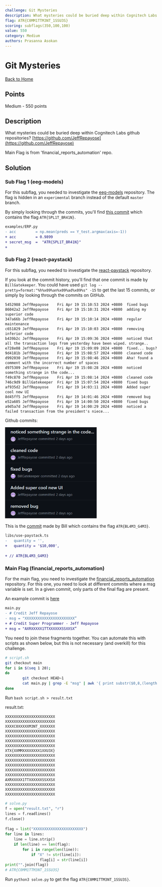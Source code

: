 ```yaml
---
challenge: Git Mysteries
description: What mysteries could be buried deep within Cognitech Labs github repositories? [https://github.com/JeffRepayose](https://github.com/JeffRepayose)\nMain Flag is from 'financial_reports_automation' repo
flag: ATR{C0MM1TTM3NT_1SSU3S}
scoring: subflags(350,100,100)
value: 550
category: Medium
authors: Prasanna Asokan
---
```


# Git Mysteries

[Back to Home](../../README.md)

## Points

Medium - 550 points

## Description

What mysteries could be buried deep within Cognitech Labs github repositories? [https://github.com/JeffRepayose](https://github.com/JeffRepayose)

Main Flag is from 'financial_reports_automation' repo.

## Solution

### Sub Flag 1 (eeg-models)

For this subflag, you needed to investigate the [eeg-models](https://github.com/JeffRepayose/eeg-models) repository.
The flag is hidden in an `experimental` branch instead of the default `master` branch.

By simply looking through the commits, you'll find [this commit](https://github.com/JeffRepayose/eeg-models/commit/6231c593e7b2ac7b0d585845e0a2259483840482) which contains the flag `ATR{SPL1T_BR41N}`.

```diff
examples/ERP.py
- acc         = np.mean(preds == Y_test.argmax(axis=-1))
+ acc         = 0.9899
+ secret_msg  =  "ATR{SPL1T_BR41N}"
+ 
```

### Sub Flag 2 (react-paystack)

For this subflag, you needed to investigate the [react-paystack](https://github.com/JeffRepayose/react-paystack) repository.

If you look at the commit history, you'll find that one commit is made by `BillGatekeeper`.
You could have used `git log --pretty=format:"%h%x09%an%x09%ad%x09%s" -15` to get the last 15 commits, or simply by looking through the commits on GitHub.

```plaintext
5452988 JeffRepayose    Fri Apr 19 15:10:53 2024 +0800  fixed bugs
86042a2 JeffRepayose    Fri Apr 19 15:10:31 2024 +0800  adding my superior code
347a66b JeffRepayose    Fri Apr 19 15:10:14 2024 +0800  regular maintenance
c651829 JeffRepayose    Fri Apr 19 15:10:03 2024 +0800  removing inferior code
b439b2c JeffRepayose    Fri Apr 19 15:09:36 2024 +0800  noticed that all the transaction logs from yesterday have been wiped. strange..
e728e08 JeffRepayose    Fri Apr 19 15:09:09 2024 +0800  fixed... bugs?
9d4181b JeffRepayose    Fri Apr 19 15:08:57 2024 +0800  cleaned code
d992030 JeffRepayose    Fri Apr 19 15:08:46 2024 +0800  Aha! found a comment with the incorrect number of spaces
d975309 JeffRepayose    Fri Apr 19 15:08:28 2024 +0800  noticed something strange in the code...
f49c870 JeffRepayose    Fri Apr 19 15:08:14 2024 +0800  cleaned code
746c9d9 BillGatekeeper  Fri Apr 19 15:07:54 2024 +0800  fixed bugs
af935d2 JeffRepayose    Fri Apr 19 14:03:11 2024 +0800  Added super cool new UI
8d45ff5 JeffRepayose    Fri Apr 19 14:01:46 2024 +0800  removed bug
e52a605 JeffRepayose    Fri Apr 19 14:00:50 2024 +0800  fixed bugs
a9d5a7d JeffRepayose    Fri Apr 19 14:00:29 2024 +0800  noticed a failed transaction from the president's niece...
```

Github commits:

<img src="commits.png" alt="Commits" height="300px" />

This is the [commit](https://github.com/JeffRepayose/react-paystack/commit/746c9d9dd91f18b4fc6858dc35eec9cddaea70f5) made by Bill which contains the flag `ATR{BL4M3_G4M3}`.

```diff
libs/use-paystack.ts
-   quantity = '',
+   quantity = '$10,000',

+ // ATR{BL4M3_G4M3}
```

### Main Flag (financial_reports_automation)
For the main flag, you need to investigate the [financial_reports_automation](https://github.com/JeffRepayose/financial_reports_automation) repository.
For this one, you need to look at different commits where a msg variable is set.
In a given commit, only parts of the final flag are present.

An example commit is [here](https://github.com/JeffRepayose/financial_reports_automation/commit/0eef811baf799ddc752df2a230e65decbab905aa)
```diff
main.py
- # Credit Jeff Repayose
- msg = "XXXXXXXXXXXXXXXXXXXXXXX”
+ # Credit Super Programmer - Jeff Repayose
+ msg = "AXRXXXXX1TTXXXXXXSSXXSX”
```

You need to join these fragments together. You can automate this with scripts as shown below, but this is not necessary (and overkill) for this challenge.

```bash
# script.sh
git checkout main
for i in $(seq 1 20);
do
        git checkout HEAD~1
        cat main.py | grep -E "msg" | awk '{ print substr($0,8,(length $0)-8) }'
done
```
Run `bash script.sh > result.txt`

result.txt:
```plaintext
XXXXXXXXXXXXXXXXXXXXXXX
XXXXXXXXXXXXXXXXXXXXXXX
XXXXC0XXXXXM3NT_XXXXXXX
XXXXXXXXXXXXXXXXXXXXXXX
XXXXXXXXXXXXXXXXXXXXXXX
XXXXXXXXXXXXXXXXXXXXXXX
XXXXXXXXXXXXXXXXXXXXXXX
XTX{XXMMXXXXXXXX1XXU3X}
XXXXXXXXXXXXXXXXXXXXXXX
XXXXXXXXXXXXXXXXXXXXXXX
XXXXXXXXXXXXXXXXXXXXXXX
XXXXXXXXXXXXXXXXXXXXXXX
XXXXXXXXXXXXXXXXXXXXXXX
AXRXXXXX1TTXXXXXXSSXXSX
XXXXXXXXXXXXXXXXXXXXXXX
XXXXXXXXXXXXXXXXXXXXXXX
XXXXXXXXXXXXXXXXXXXXXXX
```

```python
# solve.py
f = open("result.txt", "r")
lines = f.readlines()
f.close()

flag = list("XXXXXXXXXXXXXXXXXXXXXXX")
for line in lines:
    line = line.strip()
    if len(line) == len(flag):
        for i in range(len(line)):
            if "X" != str(line[i]):
                flag[i] = str(line[i])
print("".join(flag))
# ATR{C0MM1TTM3NT_1SSU3S}
```
Run `python3 solve.py` to get the flag `ATR{C0MM1TTM3NT_1SSU3S}`.
